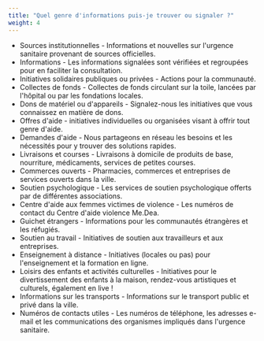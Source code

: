 ```yaml
---
title: "Quel genre d'informations puis-je trouver ou signaler ?"
weight: 4
---
```


* Sources institutionnelles - Informations et nouvelles sur l'urgence sanitaire provenant de sources officielles.
* Informations - Les informations signalées sont vérifiées et regroupées pour en faciliter la consultation.
* Initiatives solidaires publiques ou privées - Actions pour la communauté.
* Collectes de fonds - Collectes de fonds circulant sur la toile, lancées par l'hôpital ou par les fondations locales.
* Dons de matériel ou d'appareils - Signalez-nous les initiatives que vous connaissez en matière de dons.
* Offres d'aide - initiatives individuelles ou organisées visant à offrir tout genre d'aide.
* Demandes d'aide - Nous partageons en réseau les besoins et les nécessités pour y trouver des solutions rapides.
* Livraisons et courses - Livraisons à domicile de produits de base, nourriture, médicaments, services de petites courses.
* Commerces ouverts - Pharmacies, commerces et entreprises de services ouverts dans la ville.
* Soutien psychologique - Les services de soutien psychologique offerts par de différentes associations.
* Centre d'aide aux femmes victimes de violence - Les numéros de contact du Centre d'aide violence Me.Dea.
* Guichet étrangers - Informations pour les communautés étrangères et les réfugiés.
* Soutien au travail - Initiatives de soutien aux travailleurs et aux entreprises.
* Enseignement à distance - Initiatives (locales ou pas) pour l'enseignement et la formation en ligne.
* Loisirs des enfants et activités culturelles - Initiatives pour le divertissement des enfants à la maison, rendez-vous artistiques et culturels, également en live !
* Informations sur les transports - Informations sur le transport public et privé dans la ville.
* Numéros de contacts utiles - Les numéros de téléphone, les adresses e-mail et les communications des organismes impliqués dans l'urgence sanitaire.
